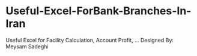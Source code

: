 # Useful-Excel-ForBank-Branches-In-Iran
Useful Excel for Facility Calculation, Account Profit, ...
Designed By: Meysam Sadeghi
